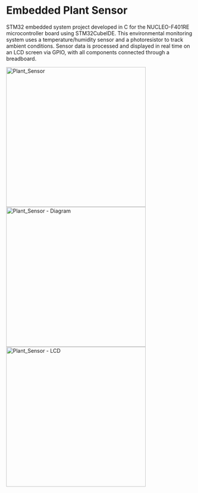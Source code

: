 # Embedded Plant Sensor
STM32 embedded system project developed in C for the NUCLEO-F401RE microcontroller board using STM32CubeIDE. This environmental monitoring system uses a temperature/humidity sensor and a photoresistor to track ambient conditions. Sensor data is processed and displayed in real time on an LCD screen via GPIO, with all components connected through a breadboard. 

<img width="375" alt="Plant_Sensor" src="https://github.com/user-attachments/assets/6a12c8e7-44f1-4cb0-8da4-8a8b759be7d5" />
<img width="375" alt="Plant_Sensor - Diagram" src="https://github.com/user-attachments/assets/a2291b69-0b87-483d-8f51-82094bf5f34e" />
<img width="375" alt="Plant_Sensor - LCD" src="https://github.com/user-attachments/assets/32ad10c6-3229-409d-9601-d106c02f421e" />
